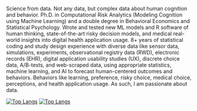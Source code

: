 Science from data. Not any data, but complex data about human cognition and behavior. Ph.D. in Computational Risk Analytics (Modeling Cognition using Machine Learning) and a double degree in Behavioral Economics and Statistical Psychology. Wrote and tested new ML models and R software of human thinking, state-of-the-art risky decision models, and medical real-world insights into digital health application usage. 8+ years of statistical coding and study design experience with diverse data like sensor data, simulations, experiments, observational registry data (RWD), electronic records (EHR), digital application usability studies (UX), discrete choice data, A/B-tests, and web-scraped data, using appropriate statistics, machine learning, and AI to forecast human-centered outcomes and behaviors. Behaviors like learning, preference, risky choice, medical choice, perceptions, and health application usage. As such, I am passionate about data.

[![Top Langs](https://github-readme-stats.vercel.app/api/top-langs/?username=janajarecki&size_weight=0.5&count_weight=0.5&hide=javascript,html,css,scss,tex,PostScript&langs_count=3&layout=compact)](https://github.com/janajarecki/github-readme-stats)
[![Top Langs](https://github-readme-stats.vercel.app/api/top-langs/?username=janajarecki&size_weight=0.5&count_weight=0.5&hide=R,python,c++&langs_count=3&layout=compact)](https://github.com/janajarecki/github-readme-stats)
